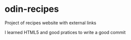 # odin-recipes
Project of recipes website with external links

I learned HTML5 and good pratices to write a good commit
